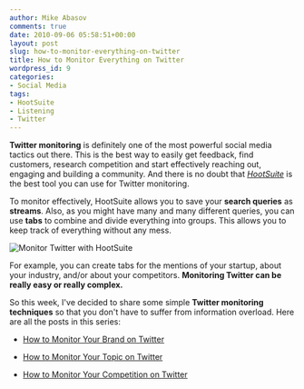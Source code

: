 ```yaml
---
author: Mike Abasov
comments: true
date: 2010-09-06 05:58:51+00:00
layout: post
slug: how-to-monitor-everything-on-twitter
title: How to Monitor Everything on Twitter
wordpress_id: 9
categories:
- Social Media
tags:
- HootSuite
- Listening
- Twitter
---
```


**Twitter monitoring** is definitely one of the most powerful social media tactics out there. This is the best way to easily get feedback, find customers, research competition and start effectively reaching out, engaging and building a community. And there is no doubt that [_HootSuite_](http://hootsuite.com) is the best tool you can use for Twitter monitoring.

To monitor effectively, HootSuite allows you to save your **search queries** as **streams**. Also, as you might have many and many different queries, you can use **tabs** to combine and divide everything into groups. This allows you to keep track of everything without any mess.


![Monitor Twitter with HootSuite](http://marketingbeforefunding.com/wp-content/uploads/2012/06/tumblr_l8d62vyhZa1qa9j4k.png)


For example, you can create tabs for the mentions of your startup, about your industry, and/or about your competitors. **Monitoring Twitter can be really easy or really complex.**

So this week, I've decided to share some simple **Twitter monitoring techniques** so that you don't have to suffer from information overload. Here are all the posts in this series:



	
  * [How to Monitor Your Brand on Twitter](http://marketingbeforefunding.com/2010/09/07/how-to-monitor-your-brand-on-twitter/)

	
  * [How to Monitor Your Topic on Twitter](http://marketingbeforefunding.com/2010/09/08/how-to-monitor-your-topic-on-twitter/)

	
  * [How to Monitor Your Competition on Twitter](http://marketingbeforefunding.com/2010/09/09/how-to-monitor-your-competition-on-twitter/)



